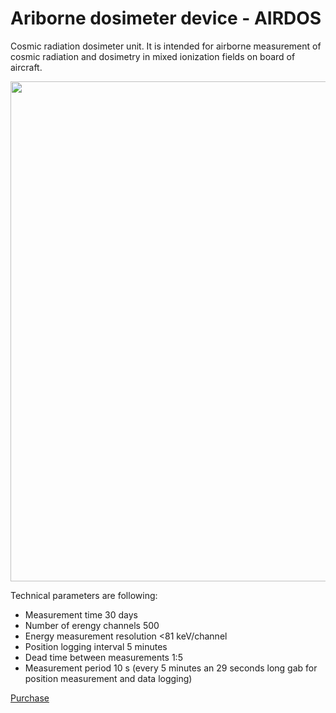# Ariborne dosimeter device - AIRDOS

Cosmic radiation dosimeter unit. It is intended for airborne measurement of cosmic radiation and dosimetry in mixed ionization fields on board of aircraft. 

<img src="https://raw.githubusercontent.com/UniversalScientificTechnologies/AIRDOS/master/DOC/src/img/AIRDOS01A_box.JPG" width="800" />

Technical parameters are following: 

* Measurement time 30 days
* Number of erengy channels    500
* Energy measurement resolution    <81 keV/channel
* Position logging interval    5 minutes
* Dead time between measurements   1:5
* Measurement period    10 s (every 5 minutes an 29 seconds long gab for position measurement and data logging)

[Purchase](http://www.ust.cz/shop/product_info.php?&products_id=269)

